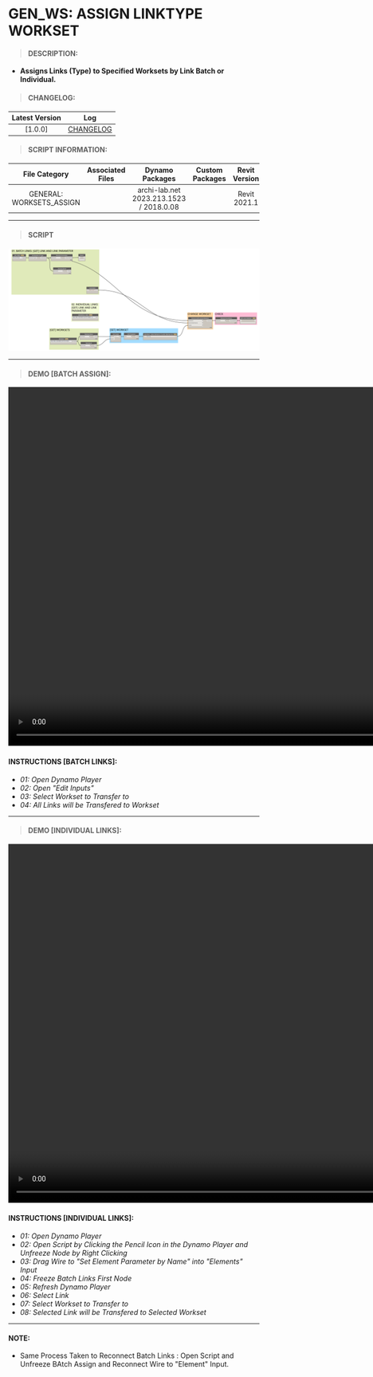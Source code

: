 # GEN_WS: ASSIGN LINKTYPE WORKSET

> #### DESCRIPTION: 
- **Assigns Links (Type) to Specified Worksets by Link Batch or Individual.**

> #### CHANGELOG:

| Latest Version | Log |
| :-------: | :----: | 
|[1.0.0] | [CHANGELOG](/_gen/WORKSETS/1_ASSIGN/changelog/GEN_WS_AssignLinktypeWorkset.md) |

> #### SCRIPT INFORMATION: 

| File Category | Associated Files | Dynamo Packages | Custom Packages | Revit Version | Author | Reviewed By |
| :-------: | :----: | :---: | :---: | :---: | :---: | :---: |
| GENERAL: WORKSETS_ASSIGN |  | archi-lab.net 2023.213.1523 / 2018.0.08 |  | Revit 2021.1 | Cathrine Macabuhay |

------------------------------------------------------------
> #### **SCRIPT** 

<img src="/_images/gen/WS/1_ASSIGN/GEN_WS_AssignLinktypeWorkset.png">

------------------------------------------------------------

> #### DEMO [BATCH ASSIGN]:
<video width="1280" height="720" controls>
 <source src="/_demo/GEN/WS/GEN_WS_AssignLinktypeWorkset_Batch.mp4" type="video/mp4">
</video>

#### INSTRUCTIONS [BATCH LINKS]: 
- *01: Open Dynamo Player*
- *02: Open "Edit Inputs"*
- *03: Select Workset to Transfer to*
- *04: All Links will be Transfered to Workset*
------------------------------------------------------------
> #### DEMO [INDIVIDUAL LINKS]:
<video width="1280" height="720" controls>
 <source src="/_demo/GEN/WS/GEN_WS_AssignLinktypeWorkset_Individual.mp4" type="video/mp4">
</video>

#### INSTRUCTIONS [INDIVIDUAL LINKS]: 
- *01: Open Dynamo Player*
- *02: Open Script by Clicking the Pencil Icon in the Dynamo Player and Unfreeze Node by Right Clicking*
- *03: Drag Wire to "Set Element Parameter by Name" into "Elements" Input*
- *04: Freeze Batch Links First Node*
- *05: Refresh Dynamo Player*
- *06: Select Link*
- *07: Select Workset to Transfer to*
- *08: Selected Link will be Transfered to Selected Workset*
------------------------------------------------------------
#### NOTE: 
- Same Process Taken to Reconnect Batch Links : Open Script and Unfreeze BAtch Assign and Reconnect Wire to "Element" Input.
